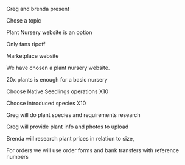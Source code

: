 Greg and brenda present

Chose a topic

Plant Nursery website is an option

Only fans ripoff

Marketplace website

We have chosen a plant nursery website.

20x plants is enough for a basic nursery

Choose Native Seedlings operations X10

Choose introduced species X10

Greg will do plant species and requirements research

Greg will provide plant info and photos to upload

Brenda will research plant prices in relation to size,

For orders we will use order forms and bank transfers with reference numbers